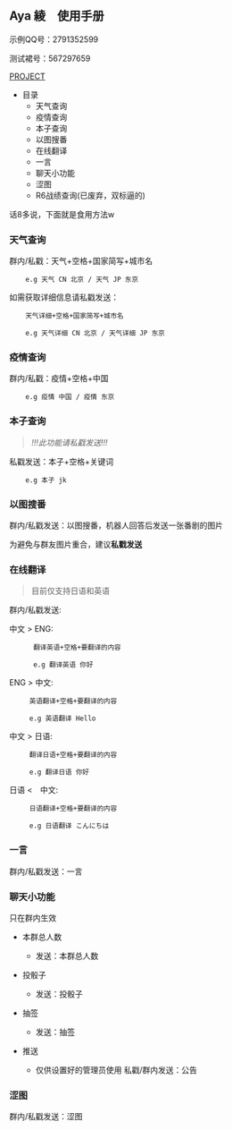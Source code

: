 ## Aya 綾　使用手册

示例QQ号：2791352599

测试裙号：567297659

[PROJECT](https://github.com/Kyomotoi/Aya)

* 目录
  - 天气查询
  - 疫情查询
  - 本子查询
  - 以图搜番
  - 在线翻译
  - 一言
  - 聊天小功能
  - 涩图
  - R6战绩查询(已废弃，双标逼的)
  
话8多说，下面就是食用方法w


### 天气查询
群内/私戳：天气+空格+国家简写+城市名
        
        e.g 天气 CN 北京 / 天气 JP 东京
        
如需获取详细信息请私戳发送：

        天气详细+空格+国家简写+城市名
        
        e.g 天气详细 CN 北京 / 天气详细 JP 东京
        

### 疫情查询
群内/私戳：疫情+空格+中国
        
        e.g 疫情 中国 / 疫情 东京


### 本子查询
> *!!!此功能请私戳发送!!!*

私戳发送：本子+空格+关键词

        e.g 本子 jk
        

### 以图搜番
群内/私戳发送：以图搜番，机器人回答后发送一张番剧的图片

为避免与群友图片重合，建议**私戳发送**


### 在线翻译
> 目前仅支持日语和英语

群内/私戳发送:

  中文 > ENG:

          翻译英语+空格+要翻译的内容

          e.g 翻译英语 你好

  ENG > 中文:

         英语翻译+空格+要翻译的内容

         e.g 英语翻译 Hello

  中文 > 日语:

         翻译日语+空格+要翻译的内容

         e.g 翻译日语 你好

  日语 <　中文:

         日语翻译+空格+要翻译的内容

         e.g 日语翻译 こんにちは
       

### 一言
群内/私戳发送：一言


### 聊天小功能
只在群内生效

* 本群总人数
  - 发送：本群总人数
* 投骰子
  - 发送：投骰子
* 抽签
  - 发送：抽签
  
* 推送
  - 仅供设置好的管理员使用 私戳/群内发送：公告
  
  
### 涩图
群内/私戳发送：涩图
